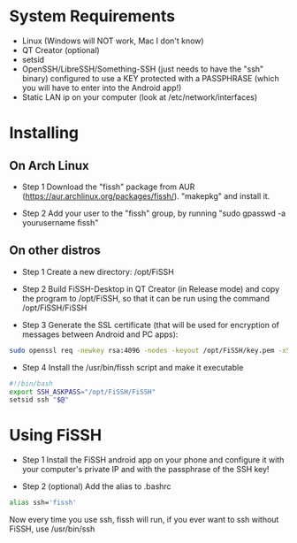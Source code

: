 # System Requirements
* Linux (Windows will NOT work, Mac I don't know)
* QT Creator (optional)
* setsid
* OpenSSH/LibreSSH/Something-SSH (just needs to have the "ssh" binary)
configured to use a KEY protected with a PASSPHRASE (which you will have to enter into the Android app!)
* Static LAN ip on your computer (look at /etc/network/interfaces)

# Installing

## On Arch Linux
- Step 1
Download the "fissh" package from AUR (https://aur.archlinux.org/packages/fissh/). "makepkg" and install it.

- Step 2
Add your user to the "fissh" group, by running "sudo gpasswd -a yourusername fissh"

## On other distros
- Step 1
Create a new directory: /opt/FiSSH

- Step 2
Build FiSSH-Desktop in QT Creator (in Release mode) and copy the program to /opt/FiSSH, so that it can be run using the command /opt/FiSSH/FiSSH

- Step 3
Generate the SSL certificate (that will be used for encryption of messages between Android and PC apps):

```bash
sudo openssl req -newkey rsa:4096 -nodes -keyout /opt/FiSSH/key.pem -x509 -days 365 -out /opt/FiSSH/certificate.pem
```

- Step 4
Install the /usr/bin/fissh script and make it executable

```bash
#!/bin/bash
export SSH_ASKPASS="/opt/FiSSH/FiSSH"
setsid ssh "$@"
```

# Using FiSSH
- Step 1
Install the FiSSH android app on your phone and configure it with your computer's private IP and with the passphrase of the SSH key!

- Step 2 (optional)
Add the alias to .bashrc

```bash
alias ssh='fissh'
```

Now every time you use ssh, fissh will run, if you ever want to ssh without FiSSH, use /usr/bin/ssh


